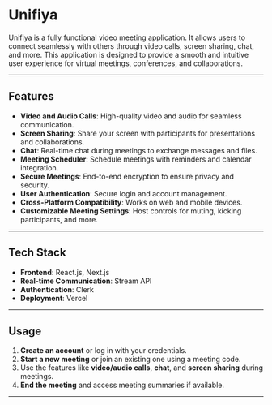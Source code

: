 # Unifiya

Unifiya is a fully functional video meeting application. It allows users to connect seamlessly with others through video calls, screen sharing, chat, and more. This application is designed to provide a smooth and intuitive user experience for virtual meetings, conferences, and collaborations.

---

## Features

- **Video and Audio Calls**: High-quality video and audio for seamless communication.
- **Screen Sharing**: Share your screen with participants for presentations and collaborations.
- **Chat**: Real-time chat during meetings to exchange messages and files.
- **Meeting Scheduler**: Schedule meetings with reminders and calendar integration.
- **Secure Meetings**: End-to-end encryption to ensure privacy and security.
- **User Authentication**: Secure login and account management.
- **Cross-Platform Compatibility**: Works on web and mobile devices.
- **Customizable Meeting Settings**: Host controls for muting, kicking participants, and more.

---

## Tech Stack

- **Frontend**: React.js, Next.js
- **Real-time Communication**: Stream API
- **Authentication**: Clerk
- **Deployment**: Vercel

---

## Usage

1. **Create an account** or log in with your credentials.
2. **Start a new meeting** or join an existing one using a meeting code.
3. Use the features like **video/audio calls**, **chat**, and **screen sharing** during meetings.
4. **End the meeting** and access meeting summaries if available.

---

